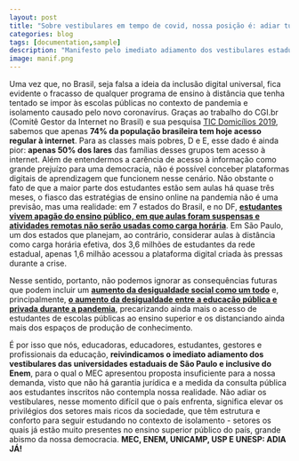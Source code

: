 ```yaml
---
layout: post
title: "Sobre vestibulares em tempo de covid, nossa posição é: adiar tudo já!"
categories: blog
tags: [documentation,sample]
description: "Manifesto pelo imediato adiamento dos vestibulares estaduais e Enem"
image: manif.png
---
```


Uma vez que, no Brasil, seja falsa a ideia da inclusão digital universal, fica evidente o fracasso de qualquer programa de ensino à distância que tenha tentado se impor às escolas públicas no contexto de pandemia e isolamento causado pelo novo coronavírus. Graças ao trabalho do CGI.br (Comitê Gestor da Internet no Brasil) e sua pesquisa [TIC Domicílios 2019](https://cutt.ly/kyLncaj), sabemos que apenas **74% da população brasileira tem hoje acesso regular à internet**. Para as classes mais pobres, D e E, esse dado é ainda pior: **apenas 50% dos lares** das famílias desses grupos tem acesso à internet. Além de entendermos a carência de acesso à informação como grande prejuízo para uma democracia, não é possível conceber plataformas digitais de aprendizagem que funcionem nesse cenário. Não obstante o fato de que a maior parte dos estudantes estão sem aulas há quase três meses, o fiasco das estratégias de ensino online na pandemia não é uma previsão, mas uma realidade: em 7 estados do Brasil, e no DF, **[estudantes vivem apagão do ensino público, em que aulas foram suspensas e atividades remotas não serão usadas como carga horária](https://cutt.ly/ByLnvfX)**. Em São Paulo, um dos estados que planejam, ao contrário, considerar aulas à distância como carga horária efetiva, dos 3,6 milhões de estudantes da rede estadual, apenas 1,6 milhão acessou a plataforma digital criada às pressas durante a crise.

Nesse sentido, portanto, não podemos ignorar as consequências futuras que podem incluir um **[aumento da desigualdade social como um todo](https://cutt.ly/gyLnbif)** e, principalmente, **[o aumento da desigualdade entre a educação pública e privada durante a pandemia](https://outline.com/RpEkw2)**, precarizando ainda mais o acesso de estudantes de escolas públicas ao ensino superior e os distanciando ainda mais dos espaços de produção de conhecimento.

É por isso que nós, educadoras, educadores, estudantes, gestores e profissionais da educação, **reivindicamos o imediato adiamento dos vestibulares das universidades estaduais de São Paulo e inclusive do Enem**, para o qual o MEC apresentou proposta insuficiente para a nossa demanda, visto que não há garantia jurídica e a medida da consulta pública aos estudantes inscritos não contempla nossa realidade. Não adiar os vestibulares, nesse momento difícil que o país enfrenta, significa elevar os privilégios dos setores mais ricos da sociedade, que têm estrutura e conforto para seguir estudando no contexto de isolamento - setores os quais já estão muito presentes no ensino superior público do país, grande abismo da nossa democracia. __**MEC, ENEM, UNICAMP, USP E UNESP: ADIA JÁ!**__